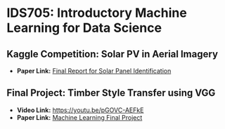 # IDS705: Introductory Machine Learning for Data Science

## Kaggle Competition: Solar PV in Aerial Imagery
* **Paper Link:** [Final Report for Solar Panel Identification](https://github.com/Echoliu27/Machine-Learning-Course/blob/master/GroupE_Final%20Report%20for%20Kaggle%20Competition.pdf)

## Final Project: Timber Style Transfer using VGG

* **Video Link:** https://youtu.be/pGOVC-AEFkE
* **Paper Link:** [Machine Learning Final Project](https://github.com/Echoliu27/Machine-Learning-Course/blob/master/Machine_learning_final_project.pdf)
